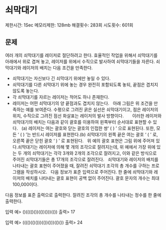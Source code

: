 # 쇠막대기
제한시간: 1Sec
메모리제한: 128mb
해결횟수: 283회
시도횟수: 601회   

## 문제
여러 개의 쇠막대기를 레이저로 절단하려고 한다. 효율적인 작업을 위해서 쇠막대기를 아래에서 위로 겹쳐 놓고, 레이저를 위에서 수직으로 발사하여 쇠막대기들을 자른다. 쇠막대기와 레이저의 배치는 다음 조건을 만족한다.
 
- 쇠막대기는 자신보다 긴 쇠막대기 위에만 놓일 수 있다.
- 쇠막대기를 다른 쇠막대기 위에 놓는 경우 완전히 포함되도록 놓되, 끝점은 겹치지 않도록 놓는다.
- 각 쇠막대기를 자르는 레이저는 적어도 하나 존재한다.
- 레이저는 어떤 쇠막대기의 양 끝점과도 겹치지 않는다.
 
아래 그림은 위 조건을 만족하는 예를 보여준다. 수평으로 그려진 굵은 실선은 쇠막대기이고, 점은 레이저의 위치, 수직으로 그려진 점선 화살표는 레이저의 발사 방향이다.
 
 
 
이러한 레이저와 쇠막대기의 배치는 다음과 같이 괄호를 이용하여 왼쪽부터 순서대로 표현할 수 있다.
 
(a) 레이저는 여는 괄호와 닫는 괄호의 인접한 쌍‘ ( ) ’ 으로 표현된다. 또한, 모든 ‘ ( ) ’는 반드시 레이저를 표현한다.(b) 쇠막대기의 왼쪽 끝은 여는 괄호 ‘ ( ’ 로, 오른쪽 끝은 닫힌 괄호 ‘ ) ’ 로 표현된다.
 
위 예의 괄호 표현은 그림 위에 주어져 있다.쇠막대기는 레이저에 의해 몇 개의 조각으로 잘려지는데, 위 예에서 가장 위에 있는 두 개의 쇠막대기는 각각 3개와 2개의 조각으로 잘려지고, 이와 같은 방식으로 주어진 쇠막대기들은 총 17개의 조각으로 잘려진다.
 
쇠막대기와 레이저의 배치를 나타내는 괄호 표현이 주어졌을 때, 잘려진 쇠막대기 조각의 총 개수를 구하는 프로그램을 작성하시오.
 
다음 정보가 표준 입력으로 주어진다. 한 줄에 쇠막대기와 레이저의 배치를 나타내는 괄호 표현이 공백 없이 주어진다. 괄호 문자의 개수는 최대 100,000이다.

다음 정보를 표준 출력으로 출력한다. 잘려진 조각의 총 개수를 나타내는 정수를 한 줄에 출력한다.


입력 예>
()(((()())(())()))(())
출력> 
17

입력 예>
(((()(()()))(())()))(()())
출력>
24
